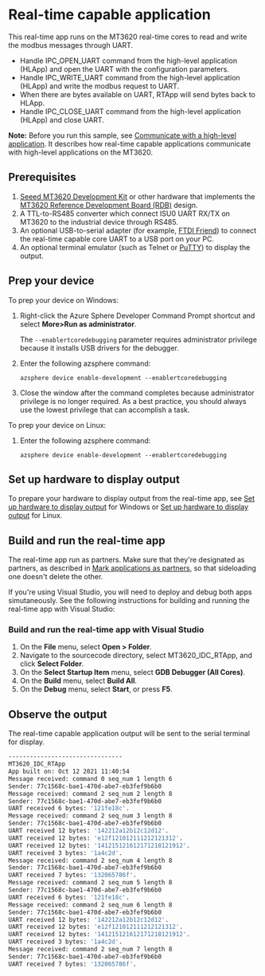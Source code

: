 # Real-time capable application

This real-time app runs on the MT3620 real-time cores to read and write the modbus messages through UART.
* Handle IPC_OPEN_UART command from the high-level application (HLApp) and open the UART with the configuration parameters.
* Handle IPC_WRITE_UART command from the high-level application (HLApp) and write the modbus request to UART.
* When there are bytes available on UART, RTApp will send bytes back to HLApp.
* Handle IPC_CLOSE_UART command from the high-level application (HLApp) and close UART.

**Note:** Before you run this sample, see [Communicate with a high-level application](https://learn.microsoft.com/azure-sphere/app-development/inter-app-communication). It describes how real-time capable applications communicate with high-level applications on the MT3620.

## Prerequisites

1. [Seeed MT3620 Development Kit](https://aka.ms/azurespheredevkits) or other hardware that implements the [MT3620 Reference Development Board (RDB)](https://learn.microsoft.com/azure-sphere/hardware/mt3620-reference-board-design) design.
1. A TTL-to-RS485 converter which connect ISU0 UART RX/TX on MT3620 to the industrial device through RS485.
1. An optional USB-to-serial adapter (for example, [FTDI Friend](https://www.digikey.com/catalog/en/partgroup/ftdi-friend/60311)) to connect the real-time capable core UART to a USB port on your PC.
1. An optional terminal emulator (such as Telnet or [PuTTY](https://www.chiark.greenend.org.uk/~sgtatham/putty/.)) to display the output.

## Prep your device

To prep your device on Windows:

1. Right-click the Azure Sphere Developer Command Prompt shortcut and select **More>Run as administrator**.

   The `--enablertcoredebugging` parameter requires administrator privilege because it installs USB drivers for the debugger.

1. Enter the following azsphere command:

   `azsphere device enable-development --enablertcoredebugging`

1. Close the window after the command completes because administrator privilege is no longer required. As a best practice, you should always use the lowest privilege that can accomplish a task.

To prep your device on Linux:

1. Enter the following azsphere command:

   `azsphere device enable-development --enablertcoredebugging`

## Set up hardware to display output

To prepare your hardware to display output from the real-time app, see [Set up hardware to display output](https://learn.microsoft.com/azure-sphere/install/development-environment-windows#set-up-hardware-to-display-output) for Windows or [Set up hardware to display output](https://learn.microsoft.com/azure-sphere/install/development-environment-linux#set-up-hardware-to-display-output) for Linux.

## Build and run the real-time app

The real-time app run as partners. Make sure that they're designated as partners, as described in [Mark applications as partners](https://learn.microsoft.com/azure-sphere/app-development/sideload-app#mark-applications-as-partners), so that sideloading one doesn't delete the other.

If you're using Visual Studio, you will need to deploy and debug both apps simutaneously. See the following instructions for building and running
the real-time app with Visual Studio:

### Build and run the real-time app with Visual Studio

1. On the **File** menu, select **Open > Folder**.
1. Navigate to the sourcecode directory, select MT3620_IDC_RTApp, and click **Select Folder**.
1. On the **Select Startup Item** menu, select **GDB Debugger (All Cores)**.
1. On the **Build** menu, select **Build All**.
1. On the **Debug** menu, select **Start**, or press **F5**.

## Observe the output

The real-time capable application output will be sent to the serial terminal for display.

```sh
--------------------------------
MT3620_IDC_RTApp
App built on: Oct 12 2021 11:40:54
Message received: command 0 seq_num 1 length 6
Sender: 77c1568c-bae1-470d-abe7-eb3fef9b6b0
Message received: command 2 seq_num 2 length 8
Sender: 77c1568c-bae1-470d-abe7-eb3fef9b6b0
UART received 6 bytes: '121fe18c'.
Message received: command 2 seq_num 3 length 8
Sender: 77c1568c-bae1-470d-abe7-eb3fef9b6b0
UART received 12 bytes: '142212a12b12c12d12'.
UART received 12 bytes: 'e12f121012111212121312'.
UART received 12 bytes: '141215121612171218121912'.
UART received 3 bytes: '1a4c2d'.
Message received: command 2 seq_num 4 length 8
Sender: 77c1568c-bae1-470d-abe7-eb3fef9b6b0
UART received 7 bytes: '132065786f'.
Message received: command 2 seq_num 5 length 8
Sender: 77c1568c-bae1-470d-abe7-eb3fef9b6b0
UART received 6 bytes: '121fe18c'.
Message received: command 2 seq_num 6 length 8
Sender: 77c1568c-bae1-470d-abe7-eb3fef9b6b0
UART received 12 bytes: '142212a12b12c12d12'.
UART received 12 bytes: 'e12f121012111212121312'.
UART received 12 bytes: '141215121612171218121912'.
UART received 3 bytes: '1a4c2d'.
Message received: command 2 seq_num 7 length 8
Sender: 77c1568c-bae1-470d-abe7-eb3fef9b6b0
UART received 7 bytes: '132065786f'.
```
